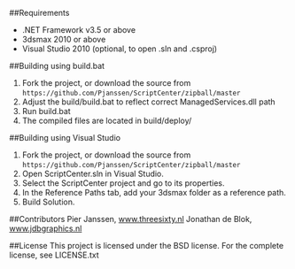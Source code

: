 ##Requirements
* .NET Framework v3.5 or above
* 3dsmax 2010 or above
* Visual Studio 2010 (optional, to open .sln and .csproj)

##Building using build.bat
1. Fork the project, or download the source from 
    `https://github.com/Pjanssen/ScriptCenter/zipball/master`
2. Adjust the build/build.bat to reflect correct ManagedServices.dll path
3. Run build.bat
4. The compiled files are located in build/deploy/

##Building using Visual Studio
1. Fork the project, or download the source from 
    `https://github.com/Pjanssen/ScriptCenter/zipball/master`
2. Open ScriptCenter.sln in Visual Studio.
3. Select the ScriptCenter project and go to its properties.
4. In the Reference Paths tab, add your 3dsmax folder as a reference path.
5. Build Solution.

##Contributors
Pier Janssen, www.threesixty.nl
Jonathan de Blok, www.jdbgraphics.nl

##License
This project is licensed under the BSD license.
For the complete license, see LICENSE.txt